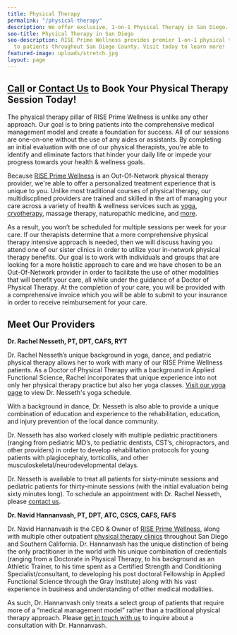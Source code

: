 ```yaml
---
title: Physical Therapy
permalink: "/physical-therapy"
description: We offer exclusive, 1-on-1 Physical Therapy in San Diego.
seo-title: Physical Therapy in San Diego
seo-description: RISE Prime Wellness provides premier 1-on-1 physical therapy treatment
  to patients throughout San Diego County. Visit today to learn more!
featured-image: uploads/stretch.jpg
layout: page
---
```


## [Call](tel:1-858-314-9610) or [Contact Us](#contact) to Book Your Physical Therapy Session Today!

The physical therapy pillar of RISE Prime Wellness is unlike any other approach. Our goal is to bring patients into the comprehensive medical management model and create a foundation for success. All of our sessions are one-on-one without the use of any aides or assistants. By completing an initial evaluation with one of our physical therapists, you're able to identify and eliminate factors that hinder your daily life or impede your progress towards your health & wellness goals.

Because [RISE Prime Wellness](/) is an Out-Of-Network physical therapy provider, we're able to offer a personalized treatment experience that is unique to you. Unlike most traditional courses of physical therapy, our multidiscplined providers are trained and skilled in the art of managing your care across a variety of health & wellness services such as [yoga](/yoga), [cryotherapy](/cryotherapy), massage therapy, naturopathic medicine, and [more](/other-services).

As a result, you won’t be scheduled for multiple sessions per week for your care. If our therapists determine that a more comprehensive physical therapy intensive approach is needed, then we will discuss having you attend one of our sister clinics in order to utilize your in-network physical therapy benefits. Our goal is to work with individuals and groups that are looking for a more holistic approach to care and we have chosen to be an Out-Of-Network provider in order to facilitate the use of other modalities that will benefit your care, all while under the guidance of a Doctor of Physical Therapy. At the completion of your care, you will be provided with a comprehensive invoice which you will be able to submit to your insurance in order to receive reimbursement for your care.

## Meet Our Providers

**Dr. Rachel Nesseth, PT, DPT, CAFS, RYT**

Dr. Rachel Nesseth’s unique background in yoga, dance, and pediatric physical therapy allows her to work with many of our RISE Prime Wellness patients. As a Doctor of Physical Therapy with a background in Applied Functional Science, Rachel incorporates that unique experience into not only her physical therapy practice but also her yoga classes. [Visit our yoga page](/yoga) to view Dr. Nesseth's yoga schedule.
 
With a background in dance, Dr. Nesseth is also able to provide a unique combination of education and experience to the rehabilitation, education, and injury prevention of the local dance community.

Dr. Nesseth has also worked closely with multiple pediatric practitioners (ranging from pediatric MD’s, to pediatric dentists, CST’s, chiropractors, and other providers) in order to develop rehabilitation protocols for young patients with plagiocephaly, torticollis, and other musculoskeletal/neurodevelopmental delays. 

Dr. Nesseth is available to treat all patients for sixty-minute sessions and pediatric patients for thirty-minute sessions (with the initial evaluation being sixty minutes long). To schedule an appointment with Dr. Rachel Nesseth, please [contact us](#contact).

**Dr. Navid Hannanvash, PT, DPT, ATC, CSCS, CAFS, FAFS**

Dr. Navid Hannanvash is the CEO & Owner of [RISE Prime Wellness](/), along with multiple other outpatient [physical therapy clinics](https://www.risephysicaltherapy.com) throughout San Diego and Southern California. Dr. Hannanvash has the unique distinction of being the only practitioner in the world with his unique combination of credentials (ranging from a Doctorate in Physical Therapy, to his background as an Athletic Trainer, to his time spent as a Certified Strength and Conditioning Specialist/consultant, to developing his post doctoral Fellowship in Applied Functional Science through the Gray Institute) along with his vast experience in business and understanding of other medical modalities.

As such, Dr. Hannanvash only treats a select group of patients that require more of a “medical management model” rather than a traditional physical therapy approach. Please [get in touch with us](#contact) to inquire about a consultation with Dr. Hannanvash.